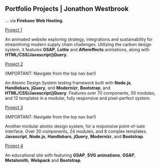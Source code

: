 ## Portfolio Projects | Jonathon Westbrook

... via **Firebase Web Hosting**. 

[Project 1](https://www.ibm.com/services/resources/business/supply-chain.html)

An animated website exploring strategy, integrations and sustainability for streamlining modern supply chain challenges. Utilizing the carbon design system, it features **GSAP**, **Lottie** and **Aftereffects** animations, along with **HTML/CSS/Javascript/jQuery**. 

[Project 2](https://jonwest-cc080.web.app/icsc/?p=templates-T01-Home)                                                     

(IMPORTANT: Navigate from the top nav bar!) 

An Atomic Design System testing framework built with  **Node.js**, **Handlebars**, **jQuery**, and **Modernizr**, **Bootstrap**, and **HTML/CSS/Javascript/jQuery**. Features over 70 components, 50 modules, and 12 templates in a modular, fully responsive and pixel-perfect system. 

[Project 3](https://jonwest-cc080.web.app/cardx/?p=Templates-T02-Home)                                                     

(IMPORTANT: Navigate from the top nav bar!)

Another modular atomic design system, for a responsive point-of-sale interface. Over 20 components, 24 modules, and 8 complex templates. **Javascript**, **Node.js**, **Handlebars**, **jQuery**, **Modernizr**, and **Bootstrap**. 

[Project 4](https://www.futuresfundamentals.org/)

An educational site with featuring **GSAP**, **SVG animations**, **GSAP**, **Metalsmith**, **Webpack** and **Bootstrap**. 







